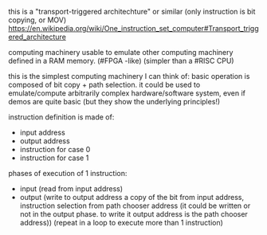 this is a "transport-triggered architechture" or similar (only instruction is bit copying, or MOV)
https://en.wikipedia.org/wiki/One_instruction_set_computer#Transport_triggered_architecture

computing machinery usable to emulate other computing machinery defined in a RAM memory. (#FPGA -like) (simpler than a #RISC CPU)

this is the simplest computing machinery I can think of: basic operation is composed of bit copy + path selection. it could be used to emulate/compute arbitrarily complex hardware/software system, even if demos are quite basic (but they show the underlying principles!)

instruction definition is made of:
- input address
- output address
- instruction for case 0
- instruction for case 1

phases of execution of 1 instruction:
 - input (read from input address)
 - output (write to output address a copy of the bit from input address, instruction selection from path chooser address (it could be written or not in the output phase. to write it output address is the path chooser address))
 (repeat in a loop to execute more than 1 instruction)
